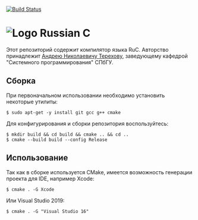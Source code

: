 [![Build Status](https://travis-ci.org/andrey-terekhov/RuC.svg?branch=master)](https://travis-ci.org/andrey-terekhov/RuC)
# ![Logo](https://raw.githubusercontent.com/Victor-Y-Fadeev/RuC-WPF/master/RuC.WPF/Images/Repository.png) Russian C

Этот репозиторий содержит компилятор языка RuC.
Авторство принадлежит [Андрею Николаевичу Терехову](https://github.com/andrey-terekhov),
заведующему кафедрой "Системного программирования" СПбГУ.

## Сборка

При первоначальном использовании необходимо установить некоторые утилиты:
```
$ sudo apt-get -y install git gcc g++ cmake
```

Для конфигурирования и сборки репозитория воспользуйтесь:
```
$ mkdir build && cd build && cmake .. && cd ..
$ cmake --build build --config Release
```

## Использование

Так как в сборке используется CMake, имеется возможность генерации проекта для IDE, например Xcode:
```
$ cmake . -G Xcode
```

Или Visual Studio 2019:
```
$ cmake . -G "Visual Studio 16"
```
